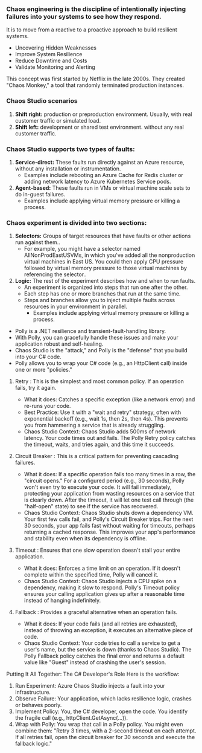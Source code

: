 ### Chaos engineering is the discipline of intentionally injecting failures into your systems to see how they respond.

It is to move from a reactive to a proactive approach to build resilient systems.
  - Uncovering Hidden Weaknesses
  - Improve System Resilience
  - Reduce Downtime and Costs
  - Validate Monitoring and Alerting

This concept was first started by Netflix in the late 2000s. They created "Chaos Monkey," a tool that randomly terminated production instances.

### Chaos Studio scenarios
   1. **Shift right:** production or preproduction environment. Usually, with real customer traffic or simulated load.
   2. **Shift left:** development or shared test environment. without any real customer traffic.


### Chaos Studio supports two types of faults:

   1. **Service-direct:** These faults run directly against an Azure resource, without any installation or instrumentation. 
       - Examples include rebooting an Azure Cache for Redis cluster or adding network latency to Azure Kubernetes Service pods.
   2. **Agent-based:** These faults run in VMs or virtual machine scale sets to do in-guest failures. 
       - Examples include applying virtual memory pressure or killing a process.


### Chaos experiment is divided into two sections:

   1. **Selectors:** Groups of target resources that have faults or other actions run against them.. 
       - For example, you might have a selector named AllNonProdEastUSVMs, in which you've added all the nonproduction virtual machines in East US. You could then apply CPU pressure followed by virtual memory pressure to those virtual machines by referencing the selector..
   2. **Logic:** The rest of the experiment describes how and when to run faults. 
        - An experiment is organized into steps that run one after the other. 
        - Each step has one or more branches that run at the same time. 
        - Steps and branches allow you to inject multiple faults across resources in your environment in parallel. 
          - Examples include applying virtual memory pressure or killing a process.



* Polly is a .NET resilience and transient-fault-handling library.
* With Polly, you can gracefully handle these issues and make your application robust and self-healing.
* Chaos Studio is the "attack," and Polly is the "defense" that you build into your C# code.
* Polly allows you to wrap your C# code (e.g., an HttpClient call) inside one or more "policies."

1. Retry : This is the simplest and most common policy. If an operation fails, try it again.
   - What it does: Catches a specific exception (like a network error) and re-runs your code.
   - Best Practice: Use it with a "wait and retry" strategy, often with exponential backoff (e.g., wait 1s, then 2s, then 4s). This prevents you from hammering a service that is already struggling.
   - Chaos Studio Context: Chaos Studio adds 500ms of network latency. Your code times out and fails. The Polly Retry policy catches the timeout, waits, and tries again, and this time it succeeds.

2. Circuit Breaker : This is a critical pattern for preventing cascading failures.

   - What it does: If a specific operation fails too many times in a row, the "circuit opens." For a configured period (e.g., 30 seconds), Polly won't even try to execute your code. It will fail immediately, protecting your application from wasting resources on a service that is clearly down. After the timeout, it will let one test call through (the "half-open" state) to see if the service has recovered.
   - Chaos Studio Context: Chaos Studio shuts down a dependency VM. Your first few calls fail, and Polly's Circuit Breaker trips. For the next 30 seconds, your app fails fast without waiting for timeouts, perhaps returning a cached response. This improves your app's performance and stability even when its dependency is offline.

3. Timeout : Ensures that one slow operation doesn't stall your entire application.
   - What it does: Enforces a time limit on an operation. If it doesn't complete within the specified time, Polly will cancel it.
   - Chaos Studio Context: Chaos Studio injects a CPU spike on a dependency, making it slow to respond. Polly's Timeout policy ensures your calling application gives up after a reasonable time instead of hanging indefinitely.
4. Fallback : Provides a graceful alternative when an operation fails.
    - What it does: If your code fails (and all retries are exhausted), instead of throwing an exception, it executes an alternative piece of code.
    - Chaos Studio Context: Your code tries to call a service to get a user's name, but the service is down (thanks to Chaos Studio). The Polly Fallback policy catches the final error and returns a default value like "Guest" instead of crashing the user's session.

Putting It All Together: The C# Developer's Role
 Here is the workflow:
   1. Run Experiment: Azure Chaos Studio injects a fault into your infrastructure.
   2. Observe Failure: Your application, which lacks resilience logic, crashes or behaves poorly.
   3. Implement Policy: You, the C# developer, open the code. You identify the fragile call (e.g., httpClient.GetAsync(...)).
   4. Wrap with Polly: You wrap that call in a Polly policy. You might even combine them: "Retry 3 times, with a 2-second timeout on each attempt. If all retries fail, open the circuit breaker for 30 seconds and execute the fallback logic."
